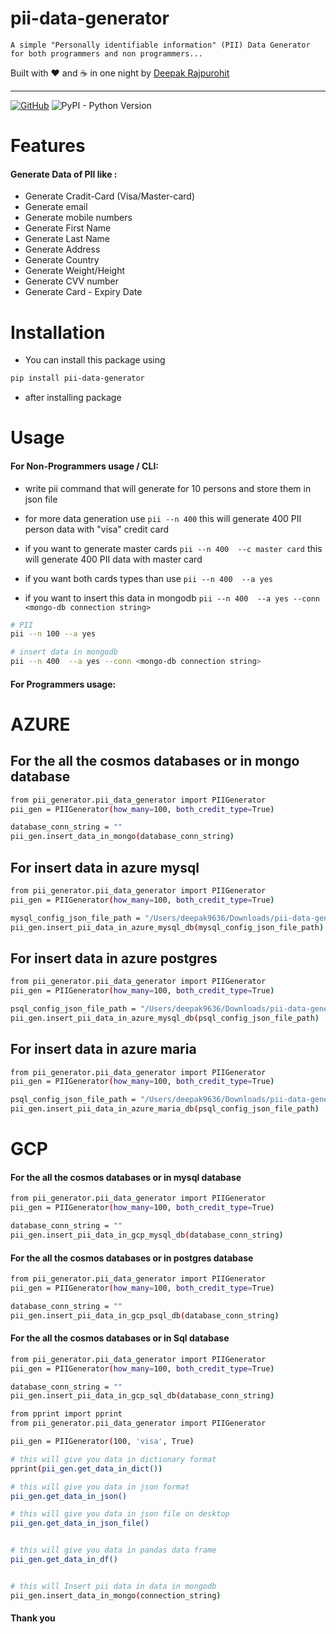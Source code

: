 # pii-data-generator

```
A simple "Personally identifiable information" (PII) Data Generator for both programmers and non programmers...
```

Built with ❤︎ and :coffee: in one night by  [Deepak Rajpurohit](https://github.com/AvinashRajPurohit)

---

[![GitHub](https://img.shields.io/badge/License-MIT-yellow.svg)](https://github.com/AvinashRajPurohit/pii-data-generator/blob/master/LICENSE) ![PyPI - Python Version](https://img.shields.io/pypi/pyversions/Django.svg) 


# Features
#### Generate Data of PII like :
- Generate Cradit-Card (Visa/Master-card)
- Generate email
- Generate mobile numbers
- Generate First Name
- Generate Last Name
- Generate Address
- Generate Country
- Generate Weight/Height
- Generate CVV number
- Generate Card - Expiry Date


# Installation

- You can install this package using

```bash
pip install pii-data-generator
```
- after installing package 

# Usage

#### For Non-Programmers usage / CLI:
* write pii command that will generate for 10 persons and store them in json file 
* for more data generation use ```pii --n 400``` this will generate 400 PII person data with "visa" credit card
* if you want to generate master cards ```pii --n 400  --c master card``` this will generate  400 PII data with master card
* if you want both cards types than use ```pii --n 400  --a yes```

* if you want to insert this data in mongodb ```pii --n 400  --a yes --conn <mongo-db connection string>```

```bash
# PII
pii --n 100 --a yes

# insert data in mongodb
pii --n 400  --a yes --conn <mongo-db connection string>
```

#### For Programmers usage:
# AZURE
## For the all the cosmos databases or in mongo database
```bash
from pii_generator.pii_data_generator import PIIGenerator
pii_gen = PIIGenerator(how_many=100, both_credit_type=True)

database_conn_string = ""
pii_gen.insert_data_in_mongo(database_conn_string)
```

## For insert data in azure mysql
```bash
from pii_generator.pii_data_generator import PIIGenerator
pii_gen = PIIGenerator(how_many=100, both_credit_type=True)

mysql_config_json_file_path = "/Users/deepak9636/Downloads/pii-data-generator-master/config_example/azure_mysql.json"
pii_gen.insert_pii_data_in_azure_mysql_db(mysql_config_json_file_path)
```
## For insert data in azure postgres
```bash
from pii_generator.pii_data_generator import PIIGenerator
pii_gen = PIIGenerator(how_many=100, both_credit_type=True)

psql_config_json_file_path = "/Users/deepak9636/Downloads/pii-data-generator-master/config_example/azure_psql.json"
pii_gen.insert_pii_data_in_azure_mysql_db(psql_config_json_file_path)

```
## For insert data in azure maria

```bash
from pii_generator.pii_data_generator import PIIGenerator
pii_gen = PIIGenerator(how_many=100, both_credit_type=True)

psql_config_json_file_path = "/Users/deepak9636/Downloads/pii-data-generator-master/config_example/maria.json"
pii_gen.insert_pii_data_in_azure_maria_db(psql_config_json_file_path)
```


# GCP

#### For the all the cosmos databases or in mysql database

```bash
from pii_generator.pii_data_generator import PIIGenerator
pii_gen = PIIGenerator(how_many=100, both_credit_type=True)

database_conn_string = ""
pii_gen.insert_pii_data_in_gcp_mysql_db(database_conn_string)
```


#### For the all the cosmos databases or in postgres database

```bash
from pii_generator.pii_data_generator import PIIGenerator
pii_gen = PIIGenerator(how_many=100, both_credit_type=True)

database_conn_string = ""
pii_gen.insert_pii_data_in_gcp_psql_db(database_conn_string)
```

#### For the all the cosmos databases or in Sql database
```bash
from pii_generator.pii_data_generator import PIIGenerator
pii_gen = PIIGenerator(how_many=100, both_credit_type=True)

database_conn_string = ""
pii_gen.insert_pii_data_in_gcp_sql_db(database_conn_string)

```


```bash
from pprint import pprint
from pii_generator.pii_data_generator import PIIGenerator

pii_gen = PIIGenerator(100, 'visa', True)

# this will give you data in dictionary format
pprint(pii_gen.get_data_in_dict())

# this will give you data in json format
pii_gen.get_data_in_json()

# this will give you data in json file on desktop
pii_gen.get_data_in_json_file()


# this will give you data in pandas data frame
pii_gen.get_data_in_df()


# this will Insert pii data in data in mongodb
pii_gen.insert_data_in_mongo(connection_string)


```
#### Thank you 